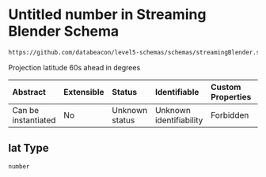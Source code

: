 # Untitled number in Streaming Blender Schema

```txt
https://github.com/databeacon/level5-schemas/schemas/streamingBlender.schema.json#/properties/flights/properties/synced/properties/projection/properties/lat
```

Projection latitude 60s ahead in degrees

| Abstract            | Extensible | Status         | Identifiable            | Custom Properties | Additional Properties | Access Restrictions | Defined In                                                                                      |
| :------------------ | :--------- | :------------- | :---------------------- | :---------------- | :-------------------- | :------------------ | :---------------------------------------------------------------------------------------------- |
| Can be instantiated | No         | Unknown status | Unknown identifiability | Forbidden         | Allowed               | none                | [streamingBlender.schema.json\*](../../out/streamingBlender.schema.json "open original schema") |

## lat Type

`number`
